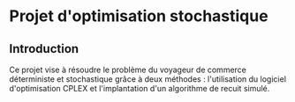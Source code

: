 # Projet d'optimisation stochastique

## Introduction 

Ce projet vise à résoudre le problème du voyageur de commerce déterministe et stochastique grâce à deux méthodes : l'utilisation du logiciel d'optimisation CPLEX et l'implantation d'un algorithme de recuit simulé. 
